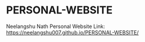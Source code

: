 # PERSONAL-WEBSITE
Neelangshu Nath Personal Website
Link: https://neelangshu007.github.io/PERSONAL-WEBSITE/

